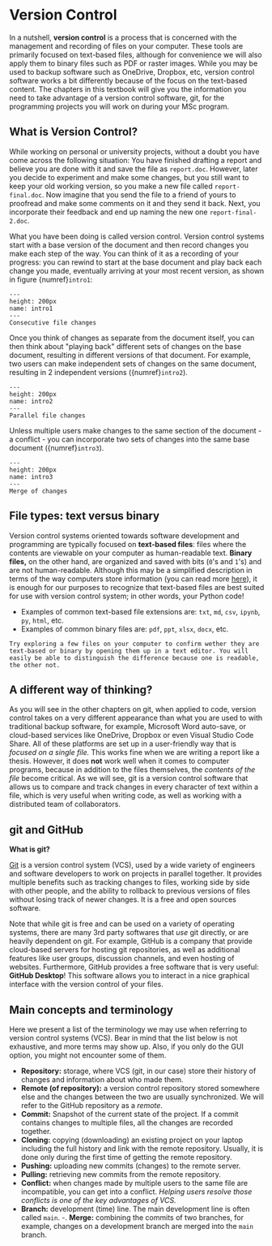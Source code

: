 # Version Control

<!-- This git tutorial was originally modified from Kiril and Riccardo's version from 2022-23. It was converted from LaTeX to md with Pandoc. Original PDF is included for reference. -->

In a nutshell, **version control** is a process that is concerned with the management and recording of files on your computer. These tools are primarily focused on text-based files, although for convenience we will also apply them to binary files such as PDF or raster images. While you may be used to backup software such as OneDrive, Dropbox, etc, version control software works a bit differently because of the focus on the text-based content. The chapters in this textbook will give you the information you need to take advantage of a version control software, git, for the programming projects you will work on during your MSc program.

<!-- authors: Kiril Vasilev, Riccardo Taormina, Robert Lanzafame, Tom van Woudenberg. -->

## What is Version Control?


While working on personal or university projects, without a doubt you have come across the following situation: You have finished drafting a report and believe you are done with it and save the file as `report.doc`. However, later you decide to experiment and make some changes, but you still want to keep your old working version, so you make a new file called `report-final.doc`. Now imagine that you send the file to a friend of yours to proofread and make some comments on it and they send it back. Next, you incorporate their feedback and end up naming the new one `report-final-2.doc`.

What you have been doing is called version control. Version control systems start with a base version of the document and then record changes you make each step of the way. You can think of it as a recording of your progress: you can rewind to start at the base document and play back each change you made, eventually arriving at your most recent version, as shown in figure {numref}`intro1`:

```{figure} https://files.mude.citg.tudelft.nl/intro1.png
---
height: 200px
name: intro1
---
Consecutive file changes
```

Once you think of changes as separate from the document itself, you can then think about "playing back" different sets of changes on the base document, resulting in different versions of that document. For example, two users can make independent sets of changes on the same document, resulting in 2 independent versions ({numref}`intro2`).

```{figure} https://files.mude.citg.tudelft.nl/intro2.png
---
height: 200px
name: intro2
---
Parallel file changes
```

Unless multiple users make changes to the same section of the document - a conflict - you can incorporate two sets of changes into the same base document ({numref}`intro3`).

```{figure} https://files.mude.citg.tudelft.nl/intro3.png
---
height: 200px
name: intro3
---
Merge of changes
```

## File types: text versus binary

Version control systems oriented towards software development and programming are typically focused on **text-based files**: files where the contents are viewable on your computer as human-readable text. **Binary files,** on the other hand, are organized and saved with bits (`0`'s and `1`'s) and are not human-readable. Although this may be a simplified description in terms of the way computers store information (you can read more [here](https://en.wikipedia.org/wiki/Binary_file)), it is enough for our purposes to recognize that text-based files are best suited for use with version control system; in other words, your Python code!

* Examples of common text-based file extensions are: `txt`, `md`, `csv`, `ipynb`, `py`, `html`, etc.
* Examples of common binary files are: `pdf`, `ppt`, `xlsx`, `docx`, etc.

```{admonition} Try it!
Try exploring a few files on your computer to confirm wether they are text-based or binary by opening them up in a text editor. You will easily be able to distinguish the difference because one is readable, the other not.
```

## A different way of thinking?

As you will see in the other chapters on git, when applied to code, version control takes on a very different appearance than what you are used to with traditional backup software, for example, Microsoft Word auto-save, or cloud-based services like OneDrive, Dropbox or even Visual Studio Code Share. All of these platforms are set up in a user-friendly way that is _focused on a single file._ This works fine when we are writing a report like a thesis. However, it does **not** work well when it comes to computer programs, because in addition to the files themselves, the _contents of the file_ become critical. As we will see, git is a version control software that allows us to compare and track changes in every character of text within a file, which is very useful when writing code, as well as working with a distributed team of collaborators.

## git and GitHub

**What is git?**

[Git](https://git-scm.com/) is a version control system (VCS), used by a wide variety of engineers and software developers to work on projects in parallel together. It provides multiple benefits such as tracking changes to files, working side by side with other people, and the ability to rollback to previous versions of files without losing track of newer changes. It is a free and open sources software.

Note that while git is free and can be used on a variety of operating systems, there are many 3rd party softwares that _use_ git directly, or are heavily dependent on git. For example, GitHub is a company that provide cloud-based servers for hosting git repositories, as well as additional features like user groups, discussion channels, and even hosting of websites. Furthermore, GitHub provides a free software that is very useful: **GitHub Desktop**! This software allows you to interact in a nice graphical interface with the version control of your files.

## Main concepts and terminology

Here we present a list of the terminology we may use when referring to version control systems (VCS). Bear in mind that the list below is not exhaustive, and more terms may show up. Also, if you only do the GUI option, you might not encounter some of them.

- **Repository:** storage, where VCS (git, in our case) store their history of changes and information about who made them.
- **Remote (of repository):** a version control repository stored somewhere else and the changes between the two are usually synchronized. We will refer to the GitHub repository as a *remote*.
- **Commit:** Snapshot of the current state of the project. If a commit contains changes to multiple files, all the changes are recorded together.
- **Cloning:** copying (downloading) an existing project on your laptop including the full history and link with the remote repository. Usually, it is done only during the first time of getting the remote repository.
- **Pushing:** uploading new commits (changes) to the remote server.
- **Pulling:** retrieving new commits from the remote repository.
- **Conflict:** when changes made by multiple users to the same file are incompatible, you can get into a conflict. _Helping users resolve those conflicts is one of the key advantages of VCS._
- **Branch:** development (time) line. The main development line is often called `main`.
-. **Merge:** combining the commits of two branches, for example, changes on a development branch are merged into the `main` branch.
